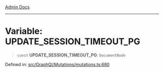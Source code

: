[Admin Docs](/)

***

# Variable: UPDATE\_SESSION\_TIMEOUT\_PG

> `const` **UPDATE\_SESSION\_TIMEOUT\_PG**: `DocumentNode`

Defined in: [src/GraphQl/Mutations/mutations.ts:680](https://github.com/PalisadoesFoundation/talawa-admin/blob/main/src/GraphQl/Mutations/mutations.ts#L680)
